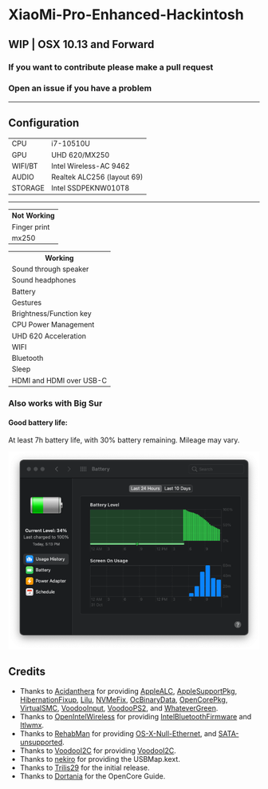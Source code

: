# XiaoMi-Pro-Enhanced-Hackintosh
<h2>WIP | OSX 10.13 and Forward</h2>
<h3>If you want to contribute please make a pull request </h3>
<h3>Open an issue if you have a problem </h3>
<hr>
<h2>Configuration</h2>
<table>
<tr>
  <td>CPU</td>
  <td>i7-10510U</td>
</tr>
<tr>
  <td>GPU</td>
  <td>UHD 620/MX250</td>
</tr>
<tr>
  <td>WIFI/BT</td>
  <td>Intel Wireless-AC 9462</td>
</tr>
<tr>
  <td>AUDIO</td>
  <td>Realtek ALC256 (layout 69)</td>
</tr>
<tr>
  <td>STORAGE</td>
  <td>Intel SSDPEKNW010T8</td>
</tr>

</table>

<hr>
<table>
  <tr>
    <th>Not Working</th>
  </tr>
  <tr>
    <td>Finger print</td>
  </tr>
  <tr>
    <td>mx250</td>
  </tr>
</table>

<table>
  <tr>
    <th>Working</th>
  </tr>
  <tr>
    <td>Sound through speaker</td>
  </tr>
  <tr>
    <td>Sound headphones</td>
  </tr>
  <tr>
    <td>Battery</td>
  </tr>
  <tr>
    <td>Gestures</td>
  </tr>
  <tr>
    <td>Brightness/Function key</td>
  </tr>
  <tr>
    <td>CPU Power Management</td>
  </tr>
  <tr>
    <td>UHD 620 Acceleration </td>
  </tr>
  <tr>
    <td>WIFI</td>
  </tr>
  <tr>
    <td>Bluetooth</td>
  </tr>
  <tr>
    <td>Sleep</td>
  </tr>
  <tr>
    <td>HDMI and HDMI over USB-C</td>
  </tr>
  
</table>

<h3>Also works with Big Sur</h3>
<h4>Good battery life:</h4>
  At least 7h battery life, with 30% battery remaining. Mileage may vary.

![Alt text](/batterylife.png?raw=true "Battery Life")



## Credits
- Thanks to [Acidanthera](https://github.com/acidanthera) for providing [AppleALC](https://github.com/acidanthera/AppleALC), [AppleSupportPkg](https://github.com/acidanthera/AppleSupportPkg), [HibernationFixup](https://github.com/acidanthera/HibernationFixup), [Lilu](https://github.com/acidanthera/Lilu), [NVMeFix](https://github.com/acidanthera/NVMeFix), [OcBinaryData](https://github.com/acidanthera/OcBinaryData), [OpenCorePkg](https://github.com/acidanthera/OpenCorePkg), [VirtualSMC](https://github.com/acidanthera/VirtualSMC), [VoodooInput](https://github.com/acidanthera/VoodooInput), [VoodooPS2](https://github.com/acidanthera/VoodooPS2), and [WhateverGreen](https://github.com/acidanthera/WhateverGreen).
- Thanks to [OpenIntelWireless](https://github.com/OpenIntelWireless) for providing [IntelBluetoothFirmware](https://github.com/OpenIntelWireless/IntelBluetoothFirmware) and [Itlwmx](https://github.com/OpenIntelWireless/itlwm).
- Thanks to [RehabMan](https://github.com/RehabMan) for providing [OS-X-Null-Ethernet](https://github.com/RehabMan/OS-X-Null-Ethernet), and [SATA-unsupported](https://github.com/RehabMan/hack-tools/tree/master/kexts/SATA-unsupported.kext).
- Thanks to [VoodooI2C](https://github.com/VoodooI2C) for providing [VoodooI2C](https://github.com/VoodooI2C/VoodooI2C).
- Thanks to [nekiro](https://github.com/nekiro) for providing the USBMap.kext.
- Thanks to [Trilis29](https://github.com/Trilis29) for the initial release.
- Thanks to [Dortania](https://github.com/dortania) for the OpenCore Guide.
